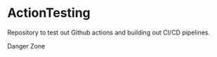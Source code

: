 # ActionTesting
Repository to test out Github actions and building out CI/CD pipelines.

Danger Zone
